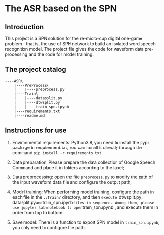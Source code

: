 # The ASR based on the SPN

## Introduction

This project is a SPN solution for the re-micro-cup digital one-game problem - that is, the use of SPN network to build an isolated word speech recognition model. The project file gives the code for waveform data pre-processing and the code for model training.

## The project catalog

```
----ASR\
    |----PreProcess\           
    |    |----preprocess.py    
    |----Train\                
    |    |----datasplit.py     
    |    |----dtwsplit.py      
    |    |----train_spn.ipynb  
    |----requirements.txt       
    |----readme.md
```

## Instructions for use

1. Environmental requirements: Python3.8, you need to install the pypi package in requirement.txt, you can install it directly through the command `pip install -r requirements.txt`

2. Data preparation: Please prepare the data collection of Google Speech Command and place it in folders according to the label;

3. Data preprocessing: open the file `preprocess.py` to modify the path of the input waveform data file and configure the output path;

4. Model training: When performing model training, configure the path in each file in the `./Train/` directory, and then `execute `dtwsplit.py`, `datasplit.py` and `train_spn.ipynb` files in sequence. Among them, please use jupyter lab/notebook to open `train_spn.ipynb`, and execute them in order from top to bottom.

5. Save model: There is a function to export SPN model in `train_spn.ipynb`, you only need to configure the path.